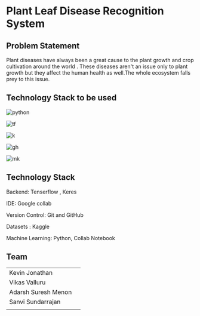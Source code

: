 # Plant Leaf Disease Recognition System

## Problem Statement
Plant diseases have always been a great cause to the plant growth and crop cultivation around the world .
These diseases aren't an issue only to plant growth but they affect the human health as well.The whole ecosystem falls prey to this issue.



## Technology Stack to be used 



![python](https://img.shields.io/badge/Python%20-%20-yellow)

![tf](https://img.shields.io/badge/Tenserflow-%20-orange)

![k](https://img.shields.io/badge/Keres-%20-black)

![gh](https://img.shields.io/badge/Github%20-%20-lightgrey)

![mk](https://img.shields.io/badge/Markdown-%20-blue)



## Technology Stack
Backend: Tenserflow , Keres 

IDE: Google collab

Version Control: Git and GitHub

Datasets : Kaggle 

Machine Learning: Python, Collab Notebook









## Team 

|             |                                                               |
| ----------------- | ------------------------------------------------------------------ |
| Kevin Jonathan | |
| Vikas Valluru | |
| Adarsh Suresh Menon | |
| Sanvi Sundarrajan|  |
|             |                                                               |



